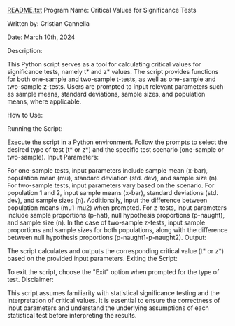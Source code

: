 [README.txt](https://github.com/crispy-terr/Test-Stat-Calculator/files/14551389/README.txt)
Program Name: Critical Values for Significance Tests

Written by: Cristian Cannella

Date: March 10th, 2024

Description:

This Python script serves as a tool for calculating critical values for significance tests, namely t* and z* values. The script provides functions for both one-sample and two-sample t-tests, as well as one-sample and two-sample z-tests. Users are prompted to input relevant parameters such as sample means, standard deviations, sample sizes, and population means, where applicable.

How to Use:

Running the Script:

Execute the script in a Python environment.
Follow the prompts to select the desired type of test (t* or z*) and the specific test scenario (one-sample or two-sample).
Input Parameters:

For one-sample tests, input parameters include sample mean (x-bar), population mean (mu), standard deviation (std. dev), and sample size (n).
For two-sample tests, input parameters vary based on the scenario. For population 1 and 2, input sample means (x-bar), standard deviations (std. dev), and sample sizes (n). Additionally, input the difference between population means (mu1-mu2) when prompted.
For z-tests, input parameters include sample proportions (p-hat), null hypothesis proportions (p-naught), and sample size (n). In the case of two-sample z-tests, input sample proportions and sample sizes for both populations, along with the difference between null hypothesis proportions (p-naught1-p-naught2).
Output:

The script calculates and outputs the corresponding critical value (t* or z*) based on the provided input parameters.
Exiting the Script:

To exit the script, choose the "Exit" option when prompted for the type of test.
Disclaimer:

This script assumes familiarity with statistical significance testing and the interpretation of critical values. It is essential to ensure the correctness of input parameters and understand the underlying assumptions of each statistical test before interpreting the results.
